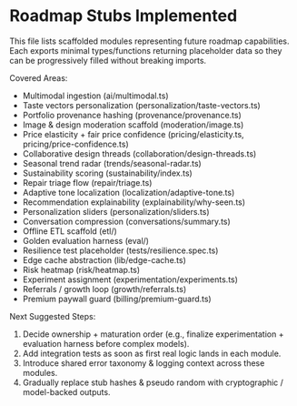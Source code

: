 # Roadmap Stubs Implemented

This file lists scaffolded modules representing future roadmap capabilities. Each exports minimal types/functions returning placeholder data so they can be progressively filled without breaking imports.

Covered Areas:
- Multimodal ingestion (ai/multimodal.ts)
- Taste vectors personalization (personalization/taste-vectors.ts)
- Portfolio provenance hashing (provenance/provenance.ts)
- Image & design moderation scaffold (moderation/image.ts)
- Price elasticity + fair price confidence (pricing/elasticity.ts, pricing/price-confidence.ts)
- Collaborative design threads (collaboration/design-threads.ts)
- Seasonal trend radar (trends/seasonal-radar.ts)
- Sustainability scoring (sustainability/index.ts)
- Repair triage flow (repair/triage.ts)
- Adaptive tone localization (localization/adaptive-tone.ts)
- Recommendation explainability (explainability/why-seen.ts)
- Personalization sliders (personalization/sliders.ts)
- Conversation compression (conversations/summary.ts)
- Offline ETL scaffold (etl/)
- Golden evaluation harness (eval/)
- Resilience test placeholder (tests/resilience.spec.ts)
- Edge cache abstraction (lib/edge-cache.ts)
- Risk heatmap (risk/heatmap.ts)
- Experiment assignment (experimentation/experiments.ts)
- Referrals / growth loop (growth/referrals.ts)
- Premium paywall guard (billing/premium-guard.ts)

Next Suggested Steps:
1. Decide ownership + maturation order (e.g., finalize experimentation + evaluation harness before complex models).
2. Add integration tests as soon as first real logic lands in each module.
3. Introduce shared error taxonomy & logging context across these modules.
4. Gradually replace stub hashes & pseudo random with cryptographic / model-backed outputs.

